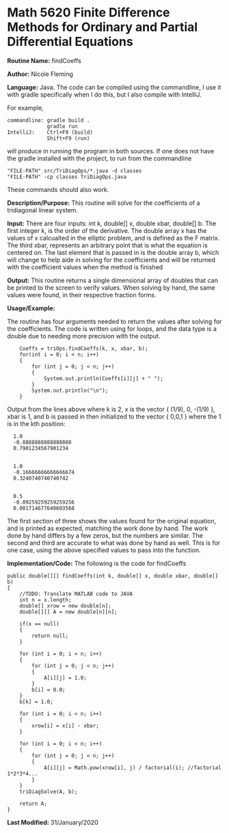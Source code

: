 # Math 5620 Finite Difference Methods for Ordinary and Partial Differential Equations

**Routine Name:**           findCoeffs

**Author:**                 Nicole Fleming

**Language:**              Java. The code can be compiled using the commandline, I use it with gradle specifically when I do this, but I also compile with IntelliJ.

For example,

    commandline: gradle build .
                 gradle run
    IntelliJ:    Ctrl+F9 (build)
                 Shift+F9 (run)

will produce in running the program in both sources. If one does not have the gradle installed with the project, to run from the commandline

    "FILE-PATH" src/TriDiagOps/*.java -d classes
    "FILE-PATH" -cp classes TriDiagOps.java
    
These commands should also work.

**Description/Purpose:** This routine will solve for the coefficients of a tridiagonal linear system.

**Input:** There are four inputs: int k, double[] x, double xbar, double[] b. The first integer k, is 
the order of the derivative. The double array x has the values of x calcualted in the elliptic problem, and is defined as the F matrix.
The third xbar, represents an arbitrary point that is what the equation is centered on. The last element
that is passed in is the double array b, which will change to help aide in solving for the coefficients and 
will be returned with the coefficient values when the method is finished

**Output:** This routine returns a single dimensional array of doubles that can be printed to the screen to verify 
values. When solving by hand, the same values were found, in their respective fraction forms.

**Usage/Example:**

The routine has four arguments needed to return the values after solving for the coefficients. The code is written using for loops, and 
the data type is a double due to needing more precision with the output.

        Coeffs = triOps.findCoeffs(k, x, xbar, b);
        for(int i = 0; i < n; i++)
        {
            for (int j = 0; j < n; j++)
            {
                System.out.println(Coeffs[i][j] + " ");
            }
            System.out.println("\n");
        }

Output from the lines above where k is 2, x is the vector { (1/9), 0, -(1/9) }, xbar is 1, and b is passed in then initialized to the vector { 0,0,1 } where 
the 1 is in the kth position:

      1.0 
      -0.8888888888888888 
      0.7901234567901234 
      
      
      1.0 
      -0.16666666666666674 
      0.3240740740740742 
      
      
      0.5 
      -0.09259259259259256 
      0.001714677640603568 

The first section of three shows the values found for the original equation, and is printed as expected, matching the work done by hand.
The work done by hand differs by a few zeros, but the numbers are similar. The second and third are accurate to what was done by hand as well.
This is for one case, using the above specified values to pass into the function. 

**Implementation/Code:** The following is the code for findCoeffs

    public double[][] findCoeffs(int k, double[] x, double xbar, double[] b)
    {
        //TODO: Translate MATLAB code to JAVA
        int n = x.length;
        double[] xrow = new double[n];
        double[][] A = new double[n][n];

        if(x == null)
        {
            return null;
        }

        for (int i = 0; i < n; i++)
        {
            for (int j = 0; j < n; j++)
            {
                A[i][j] = 1.0;
            }
            b[i] = 0.0;
        }
        b[k] = 1.0;

        for (int i = 0; i < n; i++)
        {
            xrow[i] = x[i] - xbar;
        }

        for (int i = 0; i < n; i++)
        {
            for (int j = 0; j < n; j++)
            {
                A[i][j] = Math.pow(xrow[i], j) / factorial(i); //factorial 1*2*3*4...
            }
        }
        triDiagSolve(A, b);

        return A;
    }

**Last Modified:** 31/January/2020
